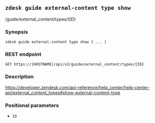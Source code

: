 ## `zdesk guide external-content type show`

/guide/external_content/types/{ID}

### Synopsis

    zdesk guide external-content type show [ ... ]

### REST endpoint

    GET https://{HOSTNAME}/api/v2/guide/external_content/types/{ID}

### Description

https://developer.zendesk.com/api-reference/help_center/help-center-api/external_content_types#show-external-content-type

### Positional parameters

* `ID`

